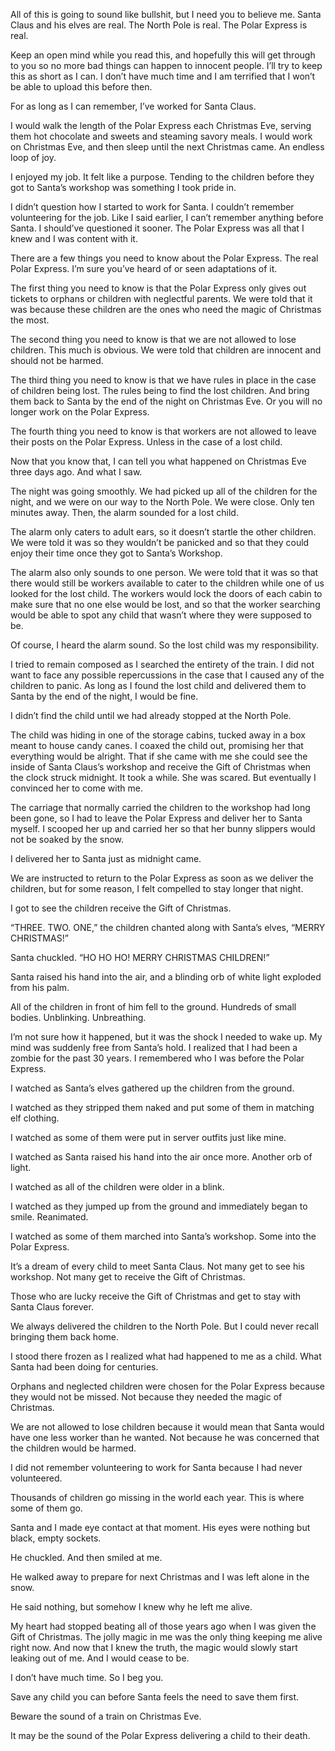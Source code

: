 
All of this is going to sound like bullshit, but I need you to believe me. Santa Claus and his elves are real. The North Pole is real. The Polar Express is real. 

Keep an open mind while you read this, and hopefully this will get through to you so no more bad things can happen to innocent people. I’ll try to keep this as short as I can. I don’t have much time and I am terrified that I won’t be able to upload this before then. 

For as long as I can remember, I’ve worked for Santa Claus. 

I would walk the length of the Polar Express each Christmas Eve, serving them hot chocolate and sweets and steaming savory meals. I would work on Christmas Eve, and then sleep until the next Christmas came. An endless loop of joy. 

I enjoyed my job. It felt like a purpose. Tending to the children before they got to Santa’s workshop was something I took pride in. 

I didn’t question how I started to work for Santa. I couldn’t remember volunteering for the job.  Like I said earlier, I can’t remember anything before Santa. I should’ve questioned it sooner. The Polar Express was all that I knew and I was content with it. 

There are a few things you need to know about the Polar Express. The real Polar Express. I’m sure you’ve heard of or seen adaptations of it. 

The first thing you need to know is that the Polar Express only gives out tickets to orphans or children with neglectful parents. We were told that it was because these children are the ones who need the magic of Christmas the most. 

The second thing you need to know is that we are not allowed to lose children. This much is obvious. We were told that children are innocent and should not be harmed. 

The third thing you need to know is that we have rules in place in the case of children being lost. The rules being to find the lost children. And bring them back to Santa by the end of the night on Christmas Eve. Or you will no longer work on the Polar Express. 

The fourth thing you need to know is that workers are not allowed to leave their posts on the Polar Express. Unless in the case of a lost child. 

Now that you know that, I can tell you what happened on Christmas Eve three days ago. And what I saw. 

The night was going smoothly. We had picked up all of the children for the night, and we were on our way to the North Pole. We were close. Only ten minutes away. Then, the alarm sounded for a lost child. 

The alarm only caters to adult ears, so it doesn’t startle the other children. We were told it was so they wouldn’t be panicked and so that they could enjoy their time once they got to Santa’s Workshop. 

The alarm also only sounds to one person. We were told that it was so that there would still be workers available to cater to the children while one of us looked for the lost child. The workers would lock the doors of each cabin to make sure that no one else would be lost, and so that the worker searching would be able to spot any child that wasn’t where they were supposed to be. 

Of course, I heard the alarm sound. So the lost child was my responsibility. 

I tried to remain composed as I searched the entirety of the train. I did not want to face any possible repercussions in the case that I caused any of the children to panic. As long as I found the lost child and delivered them to Santa by the end of the night, I would be fine. 

I didn’t find the child until we had already stopped at the North Pole. 

The child was hiding in one of the storage cabins, tucked away in a box meant to house candy canes. I coaxed the child out, promising her that everything would be alright. That if she came with me she could see the inside of Santa Claus’s workshop and receive the Gift of Christmas when the clock struck midnight. It took a while. She was scared. But eventually I convinced her to come with me. 

The carriage that normally carried the children to the workshop had long been gone, so I had to leave the Polar Express and deliver her to Santa myself. I scooped her up and carried her so that her bunny slippers would not be soaked by the snow. 

I delivered her to Santa just as midnight came. 

We are instructed to return to the Polar Express as soon as we deliver the children, but for some reason, I felt compelled to stay longer that night. 

I got to see the children receive the Gift of Christmas. 

“THREE. TWO. ONE,” the children chanted along with Santa’s elves, “MERRY CHRISTMAS!” 

Santa chuckled. “HO HO HO! MERRY CHRISTMAS CHILDREN!” 

Santa raised his hand into the air, and a blinding orb of white light exploded from his palm. 

All of the children in front of him fell to the ground. Hundreds of small bodies. Unblinking. Unbreathing. 

I’m not sure how it happened, but it was the shock I needed to wake up. My mind was suddenly free from Santa’s hold. I realized that I had been a zombie for the past 30 years. I remembered who I was before the Polar Express. 

I watched as Santa’s elves gathered up the children from the ground. 

I watched as they stripped them naked and put some of them in matching elf clothing. 

I watched as some of them were put in server outfits just like mine. 

I watched as Santa raised his hand into the air once more. Another orb of light. 

I watched as all of the children were older in a blink. 

I watched as they jumped up from the ground and immediately began to smile. Reanimated. 

I watched as some of them marched into Santa’s workshop. Some into the Polar Express. 

It’s a dream of every child to meet Santa Claus. Not many get to see his workshop. Not many get to receive the Gift of Christmas. 

Those who are lucky receive the Gift of Christmas and get to stay with Santa Claus forever. 

We always delivered the children to the North Pole. But I could never recall bringing them back home. 

I stood there frozen as I realized what had happened to me as a child. What Santa had been doing for centuries. 

Orphans and neglected children were chosen for the Polar Express because they would not be missed. Not because they needed the magic of Christmas. 

We are not allowed to lose children because it would mean that Santa would have one less worker than he wanted. Not because he was concerned that the children would be harmed. 

I did not remember volunteering to work for Santa because I had never volunteered. 

Thousands of children go missing in the world each year. This is where some of them go. 

Santa and I made eye contact at that moment. His eyes were nothing but black, empty sockets. 

He chuckled. And then smiled at me. 

He walked away to prepare for next Christmas and I was left alone in the snow. 

He said nothing, but somehow I knew why he left me alive. 

My heart had stopped beating all of those years ago when I was given the Gift of Christmas. The jolly magic in me was the only thing keeping me alive right now. And now that I knew the truth, the magic would slowly start leaking out of me. And I would cease to be. 

I don’t have much time. So I beg you. 

Save any child you can before Santa feels the need to save them first. 

Beware the sound of a train on Christmas Eve. 

It may be the sound of the Polar Express delivering a child to their death.